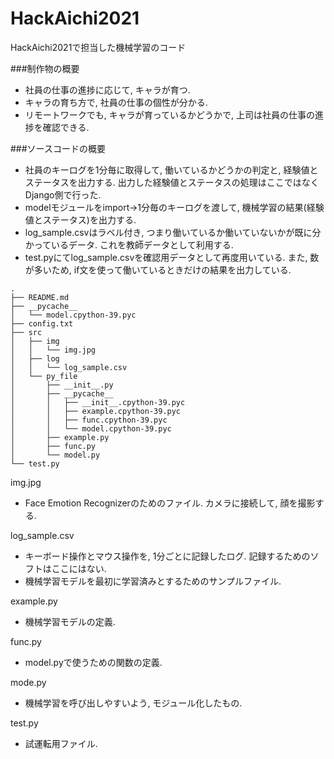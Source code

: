 # HackAichi2021
HackAichi2021で担当した機械学習のコード

###制作物の概要
* 社員の仕事の進捗に応じて, キャラが育つ.
* キャラの育ち方で, 社員の仕事の個性が分かる.
* リモートワークでも, キャラが育っているかどうかで, 上司は社員の仕事の進捗を確認できる.

###ソースコードの概要
* 社員のキーログを1分毎に取得して, 働いているかどうかの判定と, 経験値とステータスを出力する. 出力した経験値とステータスの処理はここではなくDjango側で行った.
* modelモジュールをimport→1分毎のキーログを渡して, 機械学習の結果(経験値とステータス)を出力する.
* log_sample.csvはラベル付き, つまり働いているか働いていないかが既に分かっているデータ. これを教師データとして利用する.
* test.pyにてlog_sample.csvを確認用データとして再度用いている. また, 数が多いため, if文を使って働いているときだけの結果を出力している.

```
.
├── README.md
├── __pycache__
│   └── model.cpython-39.pyc
├── config.txt
├── src
│   ├── img
│   │   └── img.jpg
│   ├── log
│   │   └── log_sample.csv
│   └── py_file
│       ├── __init__.py
│       ├── __pycache__
│       │   ├── __init__.cpython-39.pyc
│       │   ├── example.cpython-39.pyc
│       │   ├── func.cpython-39.pyc
│       │   └── model.cpython-39.pyc
│       ├── example.py
│       ├── func.py
│       └── model.py
└── test.py
```

img.jpg
* Face Emotion Recognizerのためのファイル. カメラに接続して, 顔を撮影する.

log_sample.csv
* キーボード操作とマウス操作を, 1分ごとに記録したログ. 記録するためのソフトはここにはない.
* 機械学習モデルを最初に学習済みとするためのサンプルファイル.

example.py
* 機械学習モデルの定義.

func.py
* model.pyで使うための関数の定義.

mode.py
* 機械学習を呼び出しやすいよう, モジュール化したもの.

test.py
* 試運転用ファイル.
